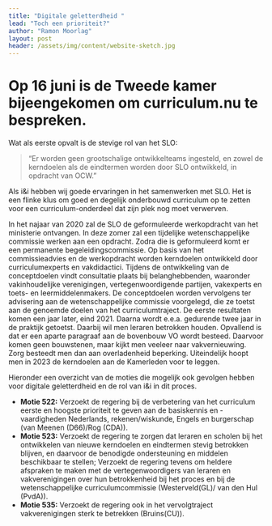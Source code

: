 ```yaml
---
title: "Digitale geletterdheid "
lead: "Toch een prioriteit?"
author: "Ramon Moorlag"
layout: post
header: /assets/img/content/website-sketch.jpg
---
```

# Op 16 juni is de Tweede kamer bijeengekomen om curriculum.nu te bespreken.

Wat als eerste opvalt is de stevige rol van het SLO:
> “Er worden geen grootschalige ontwikkelteams ingesteld, en zowel de kerndoelen als de eindtermen worden door SLO ontwikkeld, in opdracht van OCW.”

Als i&i hebben wij goede ervaringen in het samenwerken met SLO. Het is een flinke klus om goed en degelijk onderbouwd curriculum op te zetten voor een curriculum-onderdeel dat zijn plek nog moet verwerven.

In het najaar van 2020 zal de SLO de geformuleerde werkopdracht van het ministerie ontvangen. In deze zomer zal een tijdelijke wetenschappelijke commissie werken aan een opdracht. Zodra die is geformuleerd komt er een permanente begeleidingscommissie.
Op basis van het commissieadvies en de werkopdracht worden kerndoelen ontwikkeld door curriculumexperts en vakdidactici. Tijdens de ontwikkeling van de conceptdoelen vindt consultatie plaats bij belanghebbenden, waaronder vakinhoudelijke verenigingen, vertegenwoordigende partijen, vakexperts en toets- en leermiddelenmakers. De conceptdoelen worden vervolgens ter advisering aan de wetenschappelijke commissie voorgelegd, die ze toetst aan de genoemde doelen van het curriculumtraject.
De eerste resultaten komen een jaar later, eind 2021. Daarna wordt e.e.a. gedurende twee jaar in de praktijk getoetst. Daarbij wil men leraren betrokken houden.
Opvallend is dat er een aparte paragraaf aan de bovenbouw VO wordt besteed. Daarvoor komen geen bouwstenen, maar kijkt men veeleer naar vakvernieuwing. Zorg besteedt men dan aan overladenheid beperking.
Uiteindelijk hoopt men in 2023 de kerndoelen aan de Kamerleden voor te leggen.

Hieronder een overzicht van de moties die mogelijk ook gevolgen hebben voor digitale geletterdheid en de rol van i&i in dit proces.
* **Motie 522:**
Verzoekt de regering bij de verbetering van het curriculum eerste en hoogste prioriteit te geven aan de basiskennis en -vaardigheden Nederlands, rekenen/wiskunde, Engels en burgerschap (van Meenen (D66)/Rog (CDA)).
* **Motie 523:**
Verzoekt de regering te zorgen dat leraren en scholen bij het ontwikkelen van nieuwe kerndoelen en eindtermen stevig betrokken blijven, en daarvoor de benodigde ondersteuning en middelen beschikbaar te stellen;
Verzoekt de regering tevens om heldere afspraken te maken met de vertegenwoordigers van leraren en vakverenigingen over hun betrokkenheid bij het proces en bij de wetenschappelijke curriculumcommissie (Westerveld(GL)/ van den Hul (PvdA)).
* **Motie 535:**
Verzoekt de regering ook in het vervolgtraject vakverenigingen sterk te betrekken (Bruins(CU)).
